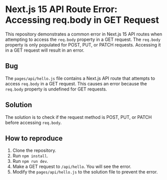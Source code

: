# Next.js 15 API Route Error: Accessing req.body in GET Request

This repository demonstrates a common error in Next.js 15 API routes when attempting to access the `req.body` property in a GET request.  The `req.body` property is only populated for POST, PUT, or PATCH requests. Accessing it in a GET request will result in an error.

## Bug

The `pages/api/hello.js` file contains a Next.js API route that attempts to access `req.body` in a GET request.  This causes an error because the `req.body` property is undefined for GET requests. 

## Solution

The solution is to check if the request method is POST, PUT, or PATCH before accessing `req.body`.

## How to reproduce

1. Clone the repository.
2. Run `npm install`.
3. Run `npm run dev`.
4. Make a GET request to `/api/hello`. You will see the error.
5. Modify the `pages/api/hello.js` to the solution file to prevent the error.